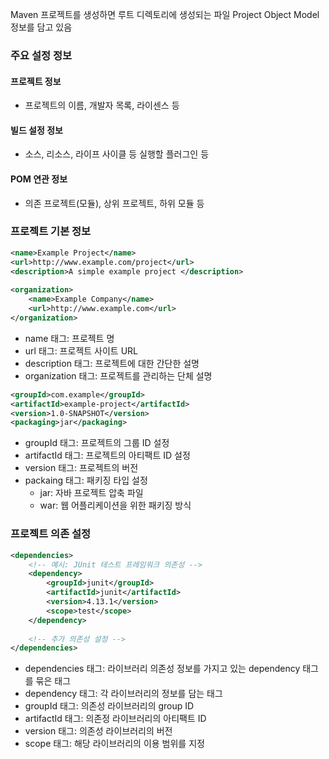 Maven 프로젝트를 생성하면 루트 디렉토리에 생성되는 파일
Project Object Model 정보를 담고 있음

### 주요 설정 정보
#### 프로젝트 정보
-  프로젝트의 이름, 개발자 목록, 라이센스 등
#### 빌드 설정 정보
- 소스, 리소스, 라이프 사이클 등 실행할 플러그인 등
#### POM 연관 정보
- 의존 프로젝트(모듈), 상위 프로젝트, 하위 모듈 등

### 프로젝트 기본 정보
```xml
<name>Example Project</name>
<url>http://www.example.com/project</url>
<description>A simple example project </description>
    
<organization>
    <name>Example Company</name>
    <url>http://www.example.com</url>
</organization>
```
- name 태그: 프로젝트 명
- url 태그: 프로젝트 사이트 URL
- description 태그: 프로젝트에 대한 간단한 설명
- organization 태그: 프로젝트를 관리하는 단체 설명

```xml
<groupId>com.example</groupId>
<artifactId>example-project</artifactId>
<version>1.0-SNAPSHOT</version>
<packaging>jar</packaging>
```
- groupId 태그: 프로젝트의 그룹 ID 설정
- artifactId 태그: 프로젝트의 아티팩트 ID 설정
- version 태그: 프로젝트의 버전
- packaing 태그: 패키징 타입 설정
	- jar: 자바 프로젝트 압축 파일
	- war: 웹 어플리케이션을 위한 패키징 방식

### 프로젝트 의존 설정
```xml
<dependencies>
    <!-- 예시: JUnit 테스트 프레임워크 의존성 -->
    <dependency>
        <groupId>junit</groupId>
        <artifactId>junit</artifactId>
        <version>4.13.1</version>
        <scope>test</scope>
    </dependency>
    
    <!-- 추가 의존성 설정 -->
</dependencies>

```
- dependencies 태그: 라이브러리 의존성 정보를 가지고 있는 dependency 태그를 묶은 태그
- dependency 태그: 각 라이브러리의 정보를 담는 태그
- groupId 태그: 의존성 라이브러리의 group ID
- artifactId 태그: 의존정 라이브러리의 아티팩트 ID
- version 태그: 의존성 라이브러리의 버전
- scope 태그: 해당 라이브러리의 이용 범위를 지정

